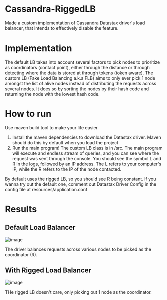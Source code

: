# Cassandra-RiggedLB
Made a custom implementation of Cassandra Datastax driver's load balancer, that intends to effectively disable the feature.

# Implementation
The default LB takes into account several factors to pick nodes to prioritize as coordinators (contact point), either through the distance or through detecting where the data is stored at through tokens (token aware).
The custom LB (Fake Load Balancing a.k.a FLB) aims to only ever pick 1 node amongst the list of alive nodes instead of distributing the requests across several nodes. It does so by sorting the nodes by their hash code and returning the node with the lowest hash code.

# How to run
Use maven build tool to make your life easier.
1. Install the maven dependencies to download the Datastax driver. Maven should do this by default when you load the project
2. Run the main program! The custom LB class is in /src. The main program will execute and endless stream of queries, and you can see where the request was sent through the console. You should see the symbol L and R in the logs, followed by an IP address. The L refers to your computer's IP, while the R refers to the IP of the node contacted.

By default uses the rigged LB, so you should see R being constant. 
If you wanna try out the default one, comment out Datastax Driver Config in the config file at resources/application.conf

# Results

## Default Load Balancer
![image](https://user-images.githubusercontent.com/75229742/218656084-82a6d149-d98f-42f9-acf4-174698663e7f.png)

The driver balances requests across various nodes to be picked as the coordinator (R).

## With Rigged Load Balancer
![image](https://user-images.githubusercontent.com/75229742/218656123-2692f659-4ba0-43dd-b563-47229d381757.png)

THe rigged LB doesn't care, only picking out 1 node as the coordinator.
